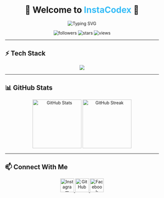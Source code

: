 <!-- Banner -->
<div align="center">
  <h1>🚀 Welcome to <span style="color:#36BCF7;">InstaCodex</span> 🚀</h1>
  
  <p align="center">
    <img src="https://readme-typing-svg.herokuapp.com?font=Fira+Code&size=22&duration=3000&pause=800&color=36BCF7&center=true&vCenter=true&width=500&lines=Hello+World!+👋;Open+Source+Code;Python+%7C+Tailwind+%7C+PHP;Let's+Build+Something+Awesome!" alt="Typing SVG" />
  </p>

  <!-- Badges -->
  <p align="center">
    <img src="https://img.shields.io/github/followers/InstaCodex?logo=github&style=for-the-badge&color=36BCF7" alt="followers" />
    <img src="https://img.shields.io/github/stars/InstaCodex?logo=github&style=for-the-badge&color=F7768E" alt="stars" />
    <img src="https://komarev.com/ghpvc/?username=InstaCodex&style=for-the-badge&color=yellow" alt="views" />
  </p>
</div>

---

## ⚡ Tech Stack
<p align="center">
  <img src="https://skillicons.dev/icons?i=bootstrap,html,css,tailwind,git,github,vscode,php,laravel,figma" />
</p>

---

## 📊 GitHub Stats
<p align="center">
  <img src="https://github-readme-stats.vercel.app/api?username=InstaCodex&show_icons=true&theme=radical&hide_border=true" alt="GitHub Stats" height="160"/>
  <img src="https://github-readme-streak-stats.herokuapp.com/?user=InstaCodex&theme=radical&hide_border=true" alt="GitHub Streak" height="160"/>
</p>

---

## 📫 Connect With Me
<p align="center">
  <a href="https://instagram.com/rama.a_57" target="_blank">
    <img src="https://skillicons.dev/icons?i=instagram" height="45" alt="Instagram"/>
  </a>
  <a href="https://github.com/InstaCodex" target="_blank">
    <img src="https://skillicons.dev/icons?i=github" height="45" alt="GitHub"/>
  </a>
  <a href="https://www.facebook.com/felixc.dev/" target="_blank">
    <img src="https://cdn.simpleicons.org/facebook/1877F2" height="45" alt="Facebook"/>
  </a>
</p>

